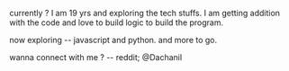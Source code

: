 currently ? I am 19 yrs and exploring the tech stuffs.
I am getting addition with the code and love to build logic to build the program.

now exploring -- javascript and python.
and more to go.

wanna connect with me ?
-- reddit; @Dachanil
